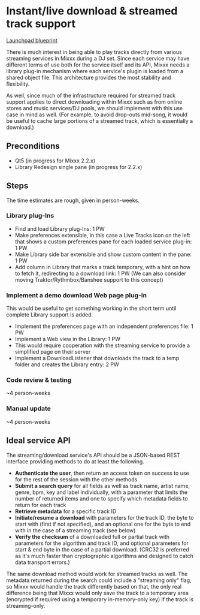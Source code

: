 # Instant/live download & streamed track support

[Launchpad
blueprint](https://blueprints.launchpad.net/mixxx/+spec/streamed-live-downloaded-tracks)

There is much interest in being able to play tracks directly from
various streaming services in Mixxx during a DJ set. Since each service
may have different terms of use both for the service itself and its API,
Mixxx needs a library plug-in mechanism where each service's plugin is
loaded from a shared object file. This architecture provides the most
stability and flexibility.

As well, since much of the infrastructure required for streamed track
support applies to direct downloading within Mixxx such as from online
stores and music services/DJ pools, we should implement with this use
case in mind as well. (For example, to avoid drop-outs mid-song, it
would be useful to cache large portions of a streamed track, which is
essentially a download.)

## Preconditions

  - Qt5 (in progress for Mixxx 2.2.x)
  - Library Redesign single pane (in progress for 2.2.x) 

## Steps

The time estimates are rough, given in person-weeks.

### Library plug-Ins

  - Find and load Library plug-Ins: 1 PW 
  - Make preferences extensible, in this case a Live Tracks icon on the
    left that shows a custom preferences pane for each loaded service
    plug-in: 1 PW
  - Make Library side bar extensible and show custom content in the
    pane: 1 PW
  - Add column in Library that marks a track temporary, with a hint on
    how to fetch it, redirecting to a download link: 1 PW (We can also
    consider moving Traktor/Rythmbox/Banshee support to this concept)

### Implement a demo download Web page plug-in

This would be useful to get something working in the short term until
complete Library support is added.

  - Implement the preferences page with an independent preferences file:
    1 PW
  - Implement a Web view in the Library: 1 PW 
  - This would require cooperation with the streaming service to provide
    a simplified page on their server
  - Implement a DownloadListener that downloads the track to a temp
    folder and creates the Library entry: 2 PW

### Code review & testing

\~4 person-weeks

### Manual update

\~4 person-weeks

## Ideal service API

The streaming/download service's API should be a JSON-based REST
interface providing methods to do at least the following.

  - **Authenticate the user**, then return an access token on success to
    use for the rest of the session with the other methods
  - **Submit a search query** for all fields as well as track name,
    artist name, genre, bpm, key and label individually, with a
    parameter that limits the number of returned items and one to
    specify which metadata fields to return for each track
  - **Retrieve metadata** for a specific track ID
  - **Initiate/resume a download** with parameters for the track ID, the
    byte to start with (first if not specified), and an optional one for
    the byte to end with in the case of a streaming track (see below)
  - **Verify the checksum** of a downloaded full or partial track with
    parameters for the algorithm and track ID, and optional parameters
    for start & end byte in the case of a partial download. (CRC32 is
    preferred as it's much faster than cryptographic algorithms and
    designed to catch data transport errors.)

The same download method would work for streamed tracks as well. The
metadata returned during the search could include a "streaming only"
flag, so Mixxx would handle the track differently based on that, the
only real difference being that Mixxx would only save the track to a
temporary area (encrypted if required using a temporary in-memory-only
key) if the track is streaming-only.
